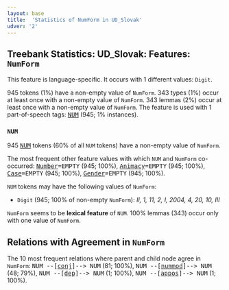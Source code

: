 ```yaml
---
layout: base
title:  'Statistics of NumForm in UD_Slovak'
udver: '2'
---
```


## Treebank Statistics: UD_Slovak: Features: `NumForm`

This feature is language-specific.
It occurs with 1 different values: `Digit`.

945 tokens (1%) have a non-empty value of `NumForm`.
343 types (1%) occur at least once with a non-empty value of `NumForm`.
343 lemmas (2%) occur at least once with a non-empty value of `NumForm`.
The feature is used with 1 part-of-speech tags: <tt><a href="sk-pos-NUM.html">NUM</a></tt> (945; 1% instances).

### `NUM`

945 <tt><a href="sk-pos-NUM.html">NUM</a></tt> tokens (60% of all `NUM` tokens) have a non-empty value of `NumForm`.

The most frequent other feature values with which `NUM` and `NumForm` co-occurred: <tt><a href="sk-feat-Number.html">Number</a></tt><tt>=EMPTY</tt> (945; 100%), <tt><a href="sk-feat-Animacy.html">Animacy</a></tt><tt>=EMPTY</tt> (945; 100%), <tt><a href="sk-feat-Case.html">Case</a></tt><tt>=EMPTY</tt> (945; 100%), <tt><a href="sk-feat-Gender.html">Gender</a></tt><tt>=EMPTY</tt> (945; 100%).

`NUM` tokens may have the following values of `NumForm`:

* `Digit` (945; 100% of non-empty `NumForm`): <em>II, 1, 11, 2, I, 2004, 4, 20, 10, III</em>

`NumForm` seems to be **lexical feature** of `NUM`. 100% lemmas (343) occur only with one value of `NumForm`.

## Relations with Agreement in `NumForm`

The 10 most frequent relations where parent and child node agree in `NumForm`:
<tt>NUM --[<tt><a href="sk-dep-conj.html">conj</a></tt>]--> NUM</tt> (81; 100%),
<tt>NUM --[<tt><a href="sk-dep-nummod.html">nummod</a></tt>]--> NUM</tt> (48; 79%),
<tt>NUM --[<tt><a href="sk-dep-dep.html">dep</a></tt>]--> NUM</tt> (1; 100%),
<tt>NUM --[<tt><a href="sk-dep-appos.html">appos</a></tt>]--> NUM</tt> (1; 100%).

